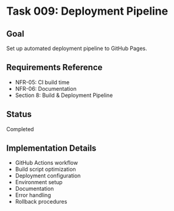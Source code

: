 # Task 009: Deployment Pipeline

## Goal
Set up automated deployment pipeline to GitHub Pages.

## Requirements Reference
- NFR-05: CI build time
- NFR-06: Documentation
- Section 8: Build & Deployment Pipeline

## Status
Completed

## Implementation Details
- GitHub Actions workflow
- Build script optimization
- Deployment configuration
- Environment setup
- Documentation
- Error handling
- Rollback procedures 